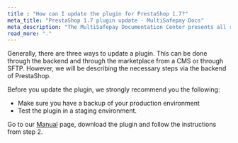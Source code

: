 ```yaml
---
title : "How can I update the plugin for PrestaShop 1.7?"
meta_title: "PrestaShop 1.7 plugin update - MultiSafepay Docs"
meta_description: "The MultiSafepay Documentation Center presents all relevant information about our Plugins and API. You can also find support pages for payment methods, tools and general questions as well as the contact details of our Support and Integration Teams."
read_more: "."
---
```


Generally, there are three ways to update a plugin. This can be done through the backend and through the marketplace from a CMS or through SFTP. However, we will be describing the necessary steps via the backend of PrestaShop.

Before you update the plugin, we strongly recommend you the following:

* Make sure you have a backup of your production environment
* Test the plugin in a staging environment.

Go to our [Manual](/integrations/plugins/prestashop-1-7/#manual) page, download the plugin and follow the instructions from step 2.